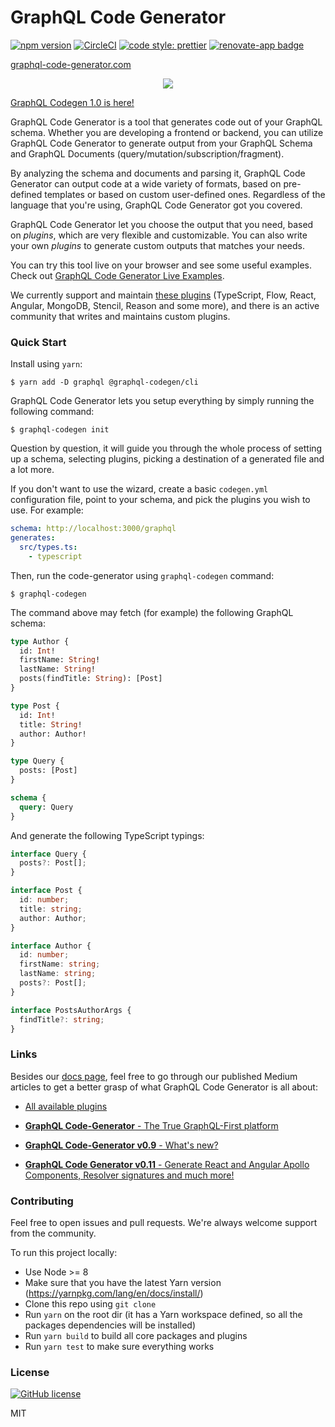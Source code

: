 # GraphQL Code Generator

[![npm version](https://badge.fury.io/js/graphql-code-generator.svg)](https://badge.fury.io/js/graphql-code-generator)
[![CircleCI](https://circleci.com/gh/dotansimha/graphql-code-generator/tree/master.svg?style=svg)](https://circleci.com/gh/dotansimha/graphql-code-generator/tree/master)
[![code style: prettier](https://img.shields.io/badge/code_style-prettier-ff69b4.svg?style=flat-square)](https://github.com/prettier/prettier)
[![renovate-app badge][renovate-badge]][renovate-app]

[renovate-badge]: https://img.shields.io/badge/renovate-app-blue.svg
[renovate-app]: https://renovateapp.com/

[graphql-code-generator.com](https://graphql-code-generator.com)

<p align="center">
    <img src="https://github.com/dotansimha/graphql-code-generator/blob/master/logo.png?raw=true" />
</p>

[GraphQL Codegen 1.0 is here!](https://graphql-code-generator.com/docs/migration/from-0-18)

GraphQL Code Generator is a tool that generates code out of your GraphQL schema. Whether you are developing a frontend or backend, you can utilize GraphQL Code Generator to generate output from your GraphQL Schema and GraphQL Documents (query/mutation/subscription/fragment).

By analyzing the schema and documents and parsing it, GraphQL Code Generator can output code at a wide variety of formats, based on pre-defined templates or based on custom user-defined ones. Regardless of the language that you're using, GraphQL Code Generator got you covered.

GraphQL Code Generator let you choose the output that you need, based on _plugins_, which are very flexible and customizable. You can also write your own _plugins_ to generate custom outputs that matches your needs.

You can try this tool live on your browser and see some useful examples. Check out [GraphQL Code Generator Live Examples](https://graphql-code-generator.com/#live-demo).

We currently support and maintain [these plugins](https://graphql-code-generator.com/docs/plugins/) (TypeScript, Flow, React, Angular, MongoDB, Stencil, Reason and some more), and there is an active community that writes and maintains custom plugins.

### Quick Start

Install using `yarn`:

    $ yarn add -D graphql @graphql-codegen/cli

GraphQL Code Generator lets you setup everything by simply running the following command:

    $ graphql-codegen init

Question by question, it will guide you through the whole process of setting up a schema, selecting plugins, picking a destination of a generated file and a lot more.

If you don't want to use the wizard, create a basic `codegen.yml` configuration file, point to your schema, and pick the plugins you wish to use. For example:

```yml
schema: http://localhost:3000/graphql
generates:
  src/types.ts:
    - typescript
```

Then, run the code-generator using `graphql-codegen` command:

    $ graphql-codegen

The command above may fetch (for example) the following GraphQL schema:

```graphql
type Author {
  id: Int!
  firstName: String!
  lastName: String!
  posts(findTitle: String): [Post]
}

type Post {
  id: Int!
  title: String!
  author: Author!
}

type Query {
  posts: [Post]
}

schema {
  query: Query
}
```

And generate the following TypeScript typings:

```ts
interface Query {
  posts?: Post[];
}

interface Post {
  id: number;
  title: string;
  author: Author;
}

interface Author {
  id: number;
  firstName: string;
  lastName: string;
  posts?: Post[];
}

interface PostsAuthorArgs {
  findTitle?: string;
}
```

### Links

Besides our [docs page](https://graphql-code-generator.com/docs/getting-started/index), feel free to go through our published Medium articles to get a better grasp of what GraphQL Code Generator is all about:

- [All available plugins](https://graphql-code-generator.com/docs/plugins/)

- [**GraphQL Code-Generator** - The True GraphQL-First platform](https://medium.com/@dotansimha/graphql-code-generator-a34e3785e6fb)

- [**GraphQL Code-Generator v0.9** - What's new?](https://medium.com/@dotansimha/whats-new-in-graphql-code-generator-0-9-0-dba6c9e365d)

- [**GraphQL Code Generator v0.11** - Generate React and Angular Apollo Components, Resolver signatures and much more!](https://medium.com/the-guild/graphql-code-generator-v0-11-15bb9b02899e)

### Contributing

Feel free to open issues and pull requests. We're always welcome support from the community.

To run this project locally:

- Use Node >= 8
- Make sure that you have the latest Yarn version (https://yarnpkg.com/lang/en/docs/install/)
- Clone this repo using `git clone`
- Run `yarn` on the root dir (it has a Yarn workspace defined, so all the packages dependencies will be installed)
- Run `yarn build` to build all core packages and plugins
- Run `yarn test` to make sure everything works

### License

[![GitHub license](https://img.shields.io/badge/license-MIT-lightgrey.svg?maxAge=2592000)](https://raw.githubusercontent.com/apollostack/apollo-ios/master/LICENSE)

MIT
